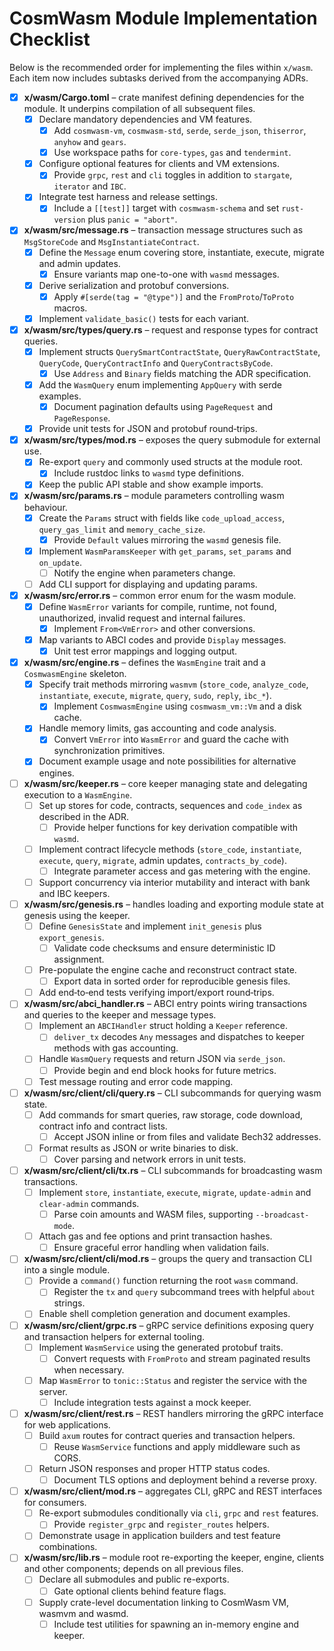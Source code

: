 # CosmWasm Module Implementation Checklist

Below is the recommended order for implementing the files within `x/wasm`. Each item now includes subtasks derived from the accompanying ADRs.

- [x] **x/wasm/Cargo.toml** – crate manifest defining dependencies for the module. It underpins compilation of all subsequent files.
  - [x] Declare mandatory dependencies and VM features.
    - [x] Add `cosmwasm-vm`, `cosmwasm-std`, `serde`, `serde_json`, `thiserror`, `anyhow` and `gears`.
    - [x] Use workspace paths for `core-types`, `gas` and `tendermint`.
  - [x] Configure optional features for clients and VM extensions.
    - [x] Provide `grpc`, `rest` and `cli` toggles in addition to `stargate`, `iterator` and `IBC`.
  - [x] Integrate test harness and release settings.
    - [x] Include a `[[test]]` target with `cosmwasm-schema` and set `rust-version` plus `panic = "abort"`.

- [x] **x/wasm/src/message.rs** – transaction message structures such as `MsgStoreCode` and `MsgInstantiateContract`.
  - [x] Define the `Message` enum covering store, instantiate, execute, migrate and admin updates.
    - [x] Ensure variants map one-to-one with `wasmd` messages.
  - [x] Derive serialization and protobuf conversions.
    - [x] Apply `#[serde(tag = "@type")]` and the `FromProto`/`ToProto` macros.
  - [x] Implement `validate_basic()` tests for each variant.

- [x] **x/wasm/src/types/query.rs** – request and response types for contract queries.
  - [x] Implement structs `QuerySmartContractState`, `QueryRawContractState`, `QueryCode`, `QueryContractInfo` and `QueryContractsByCode`.
    - [x] Use `Address` and `Binary` fields matching the ADR specification.
  - [x] Add the `WasmQuery` enum implementing `AppQuery` with serde examples.
    - [x] Document pagination defaults using `PageRequest` and `PageResponse`.
  - [x] Provide unit tests for JSON and protobuf round‑trips.

- [x] **x/wasm/src/types/mod.rs** – exposes the query submodule for external use.
  - [x] Re-export `query` and commonly used structs at the module root.
    - [x] Include rustdoc links to `wasmd` type definitions.
  - [x] Keep the public API stable and show example imports.

- [x] **x/wasm/src/params.rs** – module parameters controlling wasm behaviour.
  - [x] Create the `Params` struct with fields like `code_upload_access`, `query_gas_limit` and `memory_cache_size`.
    - [x] Provide `Default` values mirroring the `wasmd` genesis file.
  - [x] Implement `WasmParamsKeeper` with `get_params`, `set_params` and `on_update`.
    - [ ] Notify the engine when parameters change.
  - [ ] Add CLI support for displaying and updating params.

- [x] **x/wasm/src/error.rs** – common error enum for the wasm module.
  - [x] Define `WasmError` variants for compile, runtime, not found, unauthorized, invalid request and internal failures.
    - [x] Implement `From<VmError>` and other conversions.
  - [x] Map variants to ABCI codes and provide `Display` messages.
    - [x] Unit test error mappings and logging output.

- [x] **x/wasm/src/engine.rs** – defines the `WasmEngine` trait and a `CosmwasmEngine` skeleton.
  - [x] Specify trait methods mirroring `wasmvm` (`store_code`, `analyze_code`, `instantiate`, `execute`, `migrate`, `query`, `sudo`, `reply`, `ibc_*`).
    - [x] Implement `CosmwasmEngine` using `cosmwasm_vm::Vm` and a disk cache.
  - [x] Handle memory limits, gas accounting and code analysis.
    - [x] Convert `VmError` into `WasmError` and guard the cache with synchronization primitives.
  - [x] Document example usage and note possibilities for alternative engines.

- [ ] **x/wasm/src/keeper.rs** – core keeper managing state and delegating execution to a `WasmEngine`.
  - [ ] Set up stores for code, contracts, sequences and `code_index` as described in the ADR.
    - [ ] Provide helper functions for key derivation compatible with `wasmd`.
  - [ ] Implement contract lifecycle methods (`store_code`, `instantiate`, `execute`, `query`, `migrate`, admin updates, `contracts_by_code`).
    - [ ] Integrate parameter access and gas metering with the engine.
  - [ ] Support concurrency via interior mutability and interact with bank and IBC keepers.

- [ ] **x/wasm/src/genesis.rs** – handles loading and exporting module state at genesis using the keeper.
  - [ ] Define `GenesisState` and implement `init_genesis` plus `export_genesis`.
    - [ ] Validate code checksums and ensure deterministic ID assignment.
  - [ ] Pre-populate the engine cache and reconstruct contract state.
    - [ ] Export data in sorted order for reproducible genesis files.
  - [ ] Add end‑to‑end tests verifying import/export round‑trips.

- [ ] **x/wasm/src/abci_handler.rs** – ABCI entry points wiring transactions and queries to the keeper and message types.
  - [ ] Implement an `ABCIHandler` struct holding a `Keeper` reference.
    - [ ] `deliver_tx` decodes `Any` messages and dispatches to keeper methods with gas accounting.
  - [ ] Handle `WasmQuery` requests and return JSON via `serde_json`.
    - [ ] Provide begin and end block hooks for future metrics.
  - [ ] Test message routing and error code mapping.

- [ ] **x/wasm/src/client/cli/query.rs** – CLI subcommands for querying wasm state.
  - [ ] Add commands for smart queries, raw storage, code download, contract info and contract lists.
    - [ ] Accept JSON inline or from files and validate Bech32 addresses.
  - [ ] Format results as JSON or write binaries to disk.
    - [ ] Cover parsing and network errors in unit tests.

- [ ] **x/wasm/src/client/cli/tx.rs** – CLI subcommands for broadcasting wasm transactions.
  - [ ] Implement `store`, `instantiate`, `execute`, `migrate`, `update-admin` and `clear-admin` commands.
    - [ ] Parse coin amounts and WASM files, supporting `--broadcast-mode`.
  - [ ] Attach gas and fee options and print transaction hashes.
    - [ ] Ensure graceful error handling when validation fails.

- [ ] **x/wasm/src/client/cli/mod.rs** – groups the query and transaction CLI into a single module.
  - [ ] Provide a `command()` function returning the root `wasm` command.
    - [ ] Register the `tx` and `query` subcommand trees with helpful `about` strings.
  - [ ] Enable shell completion generation and document examples.

- [ ] **x/wasm/src/client/grpc.rs** – gRPC service definitions exposing query and transaction helpers for external tooling.
  - [ ] Implement `WasmService` using the generated protobuf traits.
    - [ ] Convert requests with `FromProto` and stream paginated results when necessary.
  - [ ] Map `WasmError` to `tonic::Status` and register the service with the server.
    - [ ] Include integration tests against a mock keeper.

- [ ] **x/wasm/src/client/rest.rs** – REST handlers mirroring the gRPC interface for web applications.
  - [ ] Build `axum` routes for contract queries and transaction helpers.
    - [ ] Reuse `WasmService` functions and apply middleware such as CORS.
  - [ ] Return JSON responses and proper HTTP status codes.
    - [ ] Document TLS options and deployment behind a reverse proxy.

- [ ] **x/wasm/src/client/mod.rs** – aggregates CLI, gRPC and REST interfaces for consumers.
  - [ ] Re-export submodules conditionally via `cli`, `grpc` and `rest` features.
    - [ ] Provide `register_grpc` and `register_routes` helpers.
  - [ ] Demonstrate usage in application builders and test feature combinations.

- [ ] **x/wasm/src/lib.rs** – module root re-exporting the keeper, engine, clients and other components; depends on all previous files.
  - [ ] Declare all submodules and public re-exports.
    - [ ] Gate optional clients behind feature flags.
  - [ ] Supply crate-level documentation linking to CosmWasm VM, wasmvm and wasmd.
    - [ ] Include test utilities for spawning an in-memory engine and keeper.
